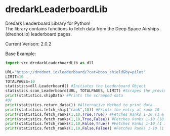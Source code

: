 # dredarkLeaderboardLib
Dredark Leaderboard Library for Python!  
The library contains functions to fetch data from the Deep Space Airships (drednot.io) leaderboard pages.

Current Verison: 2.0.2

Base Example:
``` python
import src.dredarkLeaderboardLib as dll

URL="https://drednot.io/leaderboard/?cat=boss_shield&by=pilot"
LIMIT=10
TOTALPAGES=10
statistics=dll.Leaderboard() #Initiates the Leaderboard Object
statistics.scan_Leaderboard(URL, TOTALPAGES, LIMIT) #Scrapes the provided URL and stores the data
print(statistics.shipData) #Prints the scrapped data
#Or
print(statistics.return_data()) #Alternative Method to print data
print(statistics.fetch_ship("rank",10)) #Prints the entry at rank 10
print(statistics.fetch_ranks(1,10,True,True)) #Fetches Ranks 1-10 (1 & 10 are Included)
print(statistics.fetch_ranks(1,10,True,False)) #Fetches Ranks 1-10 (10 is exclusive, so only ranks 1-9 are actually returned)
print(statistics.fetch_ranks(1,10,False,True)) #Fetches Ranks 1-10 (1 is exclusive, so only ranks 2-10 are actually returned)
print(statistics.fetch_ranks(1,10,False,False)) #Fetches Ranks 1-10 (1 & 10 are exclusive, so only ranks 2-9 are actually returned)```